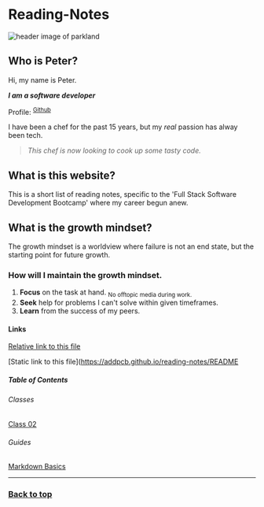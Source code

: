 # Reading-Notes  

![header image of parkland](https://media.discordapp.net/attachments/914902361246416966/915747141023068180/unknown.png)  

## Who is Peter?  

Hi, my name is Peter.  

***I am a software developer***  

Profile: <SUP>[Github](https://github.com/AddPCB)</SUP>  

I have been a chef for the past 15 years, but my *real* passion has alway been tech.  

> *This chef is now looking to cook up some tasty code.*  

## What is this website?  

This is a short list of reading notes, specific to the 'Full Stack Software Development Bootcamp' where my career begun anew.  

## What is the growth mindset?  

The growth mindset is a worldview where failure is not an end state, but the starting point for future growth.  

### How will I maintain the growth mindset.  

1. **Focus** on the task at hand. <SUB>No offtopic media during work.</SUB>  
2. **Seek** help for problems I can't solve within given timeframes.  
3. **Learn** from the success of my peers.  

#### Links  

[Relative link to this file](README.md)  

[Static link to this file](https://addpcb.github.io/reading-notes/README 

##### Table of Contents  

###### Classes  

[Class 02](class-02.md)  

###### Guides  

[Markdown Basics](basics.md)  

---

### [Back to top](#)  

